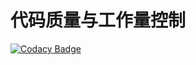 # 代码质量与工作量控制

[![Codacy Badge](https://app.codacy.com/project/badge/Grade/a109e6b727ea47b997ff39790aedc75c)](https://www.codacy.com/gh/bocgi-demo/python?utm_source=github.com&amp;utm_medium=referral&amp;utm_content=bocgi-demo/python&amp;utm_campaign=Badge_Grade)